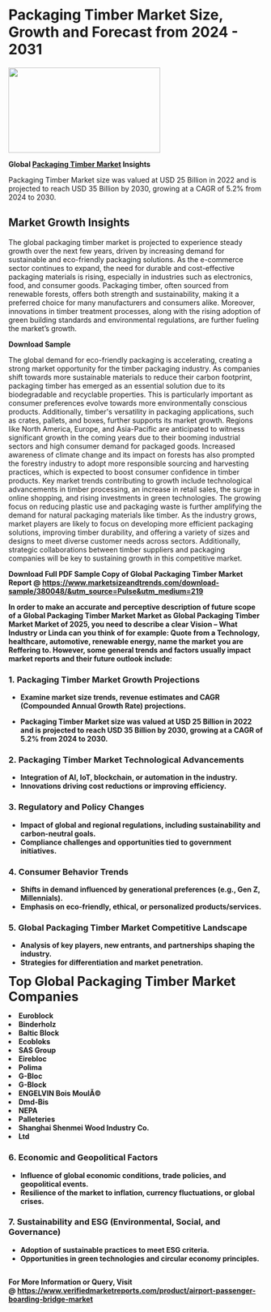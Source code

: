 <H1>Packaging Timber Market Size, Growth and Forecast from 2024 - 2031</H1><img class="aligncenter size-medium wp-image-584254" src="https://thirdeyenews.in/wp-content/uploads/2024/09/Global-Market-Research-300x168.jpeg" alt="" width="300" height="168" /><p><strong>Global&nbsp;<a href="https://www.marketsizeandtrends.com/download-sample/380048/&amp;utm_source=Pulse&amp;utm_medium=219">Packaging Timber Market</a> Insights</strong></p><p>Packaging Timber Market size was valued at USD 25 Billion in 2022 and is projected to reach USD 35 Billion by 2030, growing at a CAGR of 5.2% from 2024 to 2030.</p><p><h2>Market Growth Insights</h2> <p>The global packaging timber market is projected to experience steady growth over the next few years, driven by increasing demand for sustainable and eco-friendly packaging solutions. As the e-commerce sector continues to expand, the need for durable and cost-effective packaging materials is rising, especially in industries such as electronics, food, and consumer goods. Packaging timber, often sourced from renewable forests, offers both strength and sustainability, making it a preferred choice for many manufacturers and consumers alike. Moreover, innovations in timber treatment processes, along with the rising adoption of green building standards and environmental regulations, are further fueling the market’s growth.</p> <p><strong>Download Sample</strong></p> <p>The global demand for eco-friendly packaging is accelerating, creating a strong market opportunity for the timber packaging industry. As companies shift towards more sustainable materials to reduce their carbon footprint, packaging timber has emerged as an essential solution due to its biodegradable and recyclable properties. This is particularly important as consumer preferences evolve towards more environmentally conscious products. Additionally, timber's versatility in packaging applications, such as crates, pallets, and boxes, further supports its market growth. Regions like North America, Europe, and Asia-Pacific are anticipated to witness significant growth in the coming years due to their booming industrial sectors and high consumer demand for packaged goods. Increased awareness of climate change and its impact on forests has also prompted the forestry industry to adopt more responsible sourcing and harvesting practices, which is expected to boost consumer confidence in timber products. Key market trends contributing to growth include technological advancements in timber processing, an increase in retail sales, the surge in online shopping, and rising investments in green technologies. The growing focus on reducing plastic use and packaging waste is further amplifying the demand for natural packaging materials like timber. As the industry grows, market players are likely to focus on developing more efficient packaging solutions, improving timber durability, and offering a variety of sizes and designs to meet diverse customer needs across sectors. Additionally, strategic collaborations between timber suppliers and packaging companies will be key to sustaining growth in this competitive market.</p> <p><strong></p><p><span class=""><strong>Download Full PDF Sample Copy of Global Packaging Timber Market Report</strong> @ <a href="https://www.marketsizeandtrends.com/download-sample/380048/&amp;utm_source=Pulse&amp;utm_medium=219" target="_blank">https://www.marketsizeandtrends.com/download-sample/380048/&amp;utm_source=Pulse&amp;utm_medium=219</a></span></p><p>In order to make an accurate and perceptive description of future scope of a Global&nbsp;Packaging Timber Market Market as Global&nbsp;Packaging Timber Market Market of 2025, you need to describe a clear Vision &ndash; What Industry or Linda can you think of for example: Quote from a Technology, healthcare, automotive, renewable energy, name the market you are Reffering to. However, some general trends and factors usually impact market reports and their future outlook include:</p><h3>1.&nbsp;<strong>Packaging Timber Market Growth Projections</strong></h3><ul><li>Examine market size trends, revenue estimates and CAGR (Compounded Annual Growth Rate) projections.</li><li><p>Packaging Timber Market size was valued at USD 25 Billion in 2022 and is projected to reach USD 35 Billion by 2030, growing at a CAGR of 5.2% from 2024 to 2030.</p></li></ul><h3>2.&nbsp;<strong>Packaging Timber Market Technological Advancements</strong></h3><ul><li>Integration of AI, IoT, blockchain, or automation in the industry.</li><li>Innovations driving cost reductions or improving efficiency.</li></ul><h3>3.&nbsp;<strong>Regulatory and Policy Changes</strong></h3><ul><li>Impact of global and regional regulations, including sustainability and carbon-neutral goals.</li><li>Compliance challenges and opportunities tied to government initiatives.</li></ul><h3>4.&nbsp;<strong>Consumer Behavior Trends</strong></h3><ul><li>Shifts in demand influenced by generational preferences (e.g., Gen Z, Millennials).</li><li>Emphasis on eco-friendly, ethical, or personalized products/services.</li></ul><h3>5.&nbsp;<strong>Global Packaging Timber Market Competitive Landscape</strong></h3><ul><li>Analysis of key players, new entrants, and partnerships shaping the industry.</li><li>Strategies for differentiation and market penetration.</li></ul><p data-pm-slice="1 1 []"><span style="color: inherit; font-family: inherit; font-size: 25px;">Top Global Packaging Timber Market Companies</span></p><div class="" data-test-id=""><p><li>Euroblock</li><li> Binderholz</li><li> Baltic Block</li><li> Ecobloks</li><li> SAS Group</li><li> Eirebloc</li><li> Polima</li><li> G-Bloc</li><li> G-Block</li><li> ENGELVIN Bois MoulÃ©</li><li> Dmd-Bis</li><li> NEPA</li><li> Palleteries</li><li> Shanghai Shenmei Wood Industry Co.</li><li> Ltd</li></p></div><h3>6.&nbsp;<strong>Economic and Geopolitical Factors</strong></h3><ul><li>Influence of global economic conditions, trade policies, and geopolitical events.</li><li>Resilience of the market to inflation, currency fluctuations, or global crises.</li></ul><h3>7.&nbsp;<strong>Sustainability and ESG (Environmental, Social, and Governance)</strong></h3><ul><li>Adoption of sustainable practices to meet ESG criteria.</li><li>Opportunities in green technologies and circular economy principles.</li></ul><h2><strong style="font-size: 14px;">For More Information or Query, Visit @&nbsp;</strong><a style="background-color: #ffffff; font-size: 14px;" href="https://www.marketsizeandtrends.com/report/packaging-timber-market/" target="_blank">https://www.verifiedmarketreports.com/product/airport-passenger-boarding-bridge-market</a></h2>
